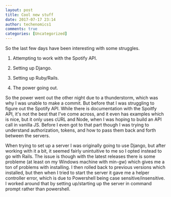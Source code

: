 ```yaml
---
layout: post
title: Cool new stuff
date: 2017-07-17 23:14
author: techenomics1
comments: true
categories: [Uncategorized]
---
```


So the last few days have been interesting with some struggles.  

1.  Attempting to work with the Spotify API.

2.  Setting up Django.

3.  Setting up Ruby/Rails.

4.  The power going out.  



So the power went out the other night due to a thunderstorm, which was why I was unable to make a commit.  But before that I was struggling to figure out the Spotify API.  While there is documentation with the Spoitfy API, it's not the best that I've come across, and it even has examples which is nice, but it only uses cURL and Node, when I was hoping to build an API call in vanilla JS.  Before I even got to that part though I was trying to understand authorization, tokens, and how to pass them back and forth between the servers.  

When trying to set up a server I was originally going to use Django, but after working with it a bit, it seemed fairly unintuitive to me so I opted instead to go with Rails.  The issue is though with the latest releases there is some probleme (at least on my Windows machine with min-gw) which gives me a ton of problems with installing.  I then rolled back to previous versions which installed, but then when I tried to start the server it gave me a helper controller error, which is due to Powershell being case sensitive/insensitive.  I worked around that by setting up/starting up the server in command prompt rather than powershell. 